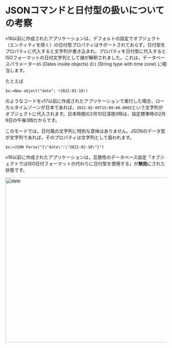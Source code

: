 # JSONコマンドと日付型の扱いについての考察

v16以前に作成されたアプリケーションは，デフォルトの設定でオブジェクト（エンティティを除く）の日付型プロパティはサポートされておらず，日付型をプロパティに代入すると文字列が書き込まれ，プロパティを日付型に代入するとISOフォーマットの日付文字列として値が解釈されました。これは，データベースパラメーター`85` (Dates inside objects) の`1` (String type with time zone) に相当します。

たとえば

```4d
$o:=New object("date"; !2022-02-10!)
```

のようなコードをv17以前に作成されたアプリケーションで実行した場合，ローカルタイムゾーンが日本であれば，`2022-02-09T15:00:00.000Z`という文字列がオブジェクトに代入されます。日本時間の2月10日深夜0時は，協定標準時の2月9日の午後3時だからです。

このモードでは，日付風の文字列に特別な意味はありません。JSONのデータ型が文字列であれば，そのプロパティは文字列として扱われます。

```4d
$o:=JSON Parse("{\"date\":\"2022-02-10\"}")
```

v16以前に作成されたアプリケーションは，互換性のデータベース設定「オブジェクトではISO日付フォーマットの代わりに日付型を使用する」が**無効**にされた状態です。

<img width="517" alt="date" src="https://user-images.githubusercontent.com/10509075/153347364-8aad9ae0-7706-48a2-8485-667ed1455d8b.png">

